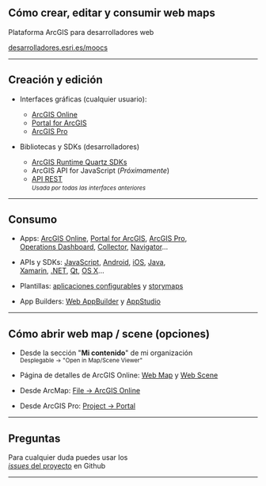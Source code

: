 <!-- .slide: class="title" -->

## Cómo crear, editar y consumir web maps
Plataforma ArcGIS para desarrolladores web

[desarrolladores.esri.es/moocs](http://desarrolladores.esri.es/moocs)

---

<!-- .slide: class="section" -->

## Creación y edición


* Interfaces gráficas (cualquier usuario):
	* [ArcGIS Online](https://doc.arcgis.com/en/arcgis-online/create-maps/make-your-first-map.htm)
	* [Portal for ArcGIS](http://server.arcgis.com/en/portal/latest/use/make-your-first-map.htm)
	* [ArcGIS Pro](http://pro.arcgis.com/en/pro-app/help/mapping/map-authoring/author-a-web-map.htm)

* Bibliotecas y SDKs (desarrolladores)<br>
	* [ArcGIS Runtime Quartz SDKs](https://developers.arcgis.com/web-map-specification/working-with-web-maps/)
	* ArcGIS API for JavaScript (*Próximamente*)
	* [API REST](http://resources.arcgis.com/en/help/arcgis-rest-api/index.html#/Add_Item/02r30000008q000000/)<br>
	<small>*Usada por todas las interfaces anteriores*</small>

---

<!-- .slide: class="section" -->

## Consumo
* Apps: [ArcGIS Online](https://doc.arcgis.com/en/arcgis-online/create-maps/make-your-first-map.htm), [Portal for ArcGIS](http://server.arcgis.com/en/portal/latest/use/make-your-first-map.htm), [ArcGIS Pro](http://pro.arcgis.com/en/pro-app/help/mapping/map-authoring/author-a-web-map.htm), <br>[Operations Dashboard](http://doc.arcgis.com/en/operations-dashboard/windows-desktop/author/faqs-author.htm#anchor17), [Collector](https://doc.arcgis.com/en/collector/android/create-maps/create-and-share-a-collector-map.htm), [Navigator](http://doc.arcgis.com/en/navigator/prepare-maps/prepare-maps.htm)...

* APIs y SDKs: [JavaScript](https://developers.arcgis.com/javascript/jshelp/intro_agstemplate_amd.html), [Android](https://developers.arcgis.com/android/beta/guide/display-a-map-or-scene.htm), [iOS](https://developers.arcgis.com/ios/swift/guide/viewing-web-map.htm), [Java](https://developers.arcgis.com/java/guide/build-a-web-mapping-app.htm), <br> [Xamarin](https://developers.arcgis.com/xamarin/quartz/android/guide/open-an-existing-map.htm), [.NET](https://developers.arcgis.com/net/quartz/wpf/guide/display-a-map-or-scene.htm), [Qt](https://developers.arcgis.com/qt/quartz/qml/guide/display-a-map-or-scene.htm), [OS X](https://developers.arcgis.com/os-x/quartz/swift/guide/display-a-map-or-scene.htm)...

* Plantillas: [aplicaciones configurables](https://www.arcgis.com/home/gallery.html#c=esri&t=apps&o=modified&f=configurable) y [storymaps](https://storymaps.arcgis.com/en/)

* App Builders: [Web AppBuilder](http://doc.arcgis.com/en/web-appbuilder/create-apps/make-first-app.htm) y [AppStudio](https://appstudio.arcgis.com/#do_more)

---

<!-- .slide: class="section" -->
## Cómo abrir web map / scene (opciones)


* Desde la sección "**Mi contenido**" de mi organización<br>
   <small>Desplegable -> "Open in Map/Scene Viewer"</small>

* Página de detalles de ArcGIS Online: [Web Map](https://www.arcgis.com/home/item.html?id=e691172598f04ea8881cd2a4adaa45ba) y [Web Scene](https://www.arcgis.com/home/item.html?id=3a9976baef9240ab8645ee25c7e9c096)

* Desde ArcMap: [File -> ArcGIS Online](http://desktop.arcgis.com/en/arcmap/10.3/map/web-maps-and-services/using-arcgis-online-in-desktop.htm#ESRI_SECTION1_A3E835A978AA4EA6A89A027C3F05184A)

* Desde ArcGIS Pro: [Project -> Portal](http://pro.arcgis.com/en/pro-app/help/projects/add-maps-to-a-project.htm#ESRI_SECTION1_C6B961338BCD4717827BF2A30E721618)

---

<!-- .slide: class="questions centered" -->

## Preguntas

Para cualquier duda puedes usar los <br>[*issues* del proyecto](https://github.com/esri-es/moocs/issues) en Github

---


<!-- .slide: class="end" -->
